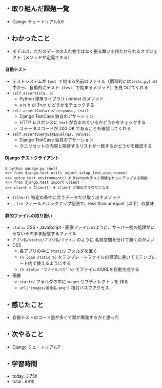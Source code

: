 ## ・取り組んだ課題一覧
- Django チュートリアル5,6


## ・わかったこと

- モデルは、ただのデータの入れ物ではなく振る舞いも持たせられるオブジェクト（メソッドが定義できる）

#### 自動テスト
- テストシステムが `test `で始まる名前のファイル（慣習的には`tests.py`）の中から、自動的にテスト（`test_` で始まるメソッド）を見つけてくれる
- `self.assertIs(a, b)`  
  - Python 標準ライブラリ unittest のメソッド
  - a is b が True かどうかをチェックする
- `self.assertContains(response, text)`
  - Django TestCase 独自のアサーション
  - HTTP レスポンスに `text` が含まれているかどうかをチェックする
  - ステータスコードが 200 OK であることも確認してくれる
- `self.assertQuerySetEqual(qs, values)`
  - Django TestCase 独自のアサーション
  - クエリセットの内容と期待するリストが一致するかどうかを確認する

#### Django テストクライアント
```
$ python manage.py shell
>>> from django.test.utils import setup_test_environment
>>> setup_test_environment() # Djangoのテスト環境をセットアップする関数
>>> from django.test import Client
>>> client = Client() # client が擬似ブラウザになる
```
- `filter()` 特定の条件に合うデータだけ取り出すメソッド
- `__lte` フィールドルックアップ記法で、less than or equal（以下）の意味

#### 静的ファイルの取り扱い
- `static` CSS・JavaScript・画像ファイルのように、サーバー側の処理がいらないそのまま配信するファイル
- `アプリ名/static/アプリ名/ファイル` のように 名前空間を分けて置くのがよい
- CSS
  - 各アプリの中に `static/` フォルダを置く
  - `{% load static %}` をテンプレートファイルの冒頭に書いてでテンプレート内で使えるようにする
  - `{% static 'ファイルパス' %}` でファイルのURLを自動生成する
- 画像
  -  `static/` フォルダの中に`images` サブディレクトリを 作る
  - `url("images/画像名.png")` 相対パスでアクセス

## ・感じたこと
- 自動テストのコード量が多くて頭が爆発するかと思った


## ・次やること
- Django チュートリアル7


## ・学習時間
- today:  3.75h
- total  : 691h
